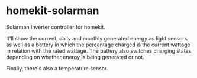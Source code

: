 # homekit-solarman

Solarman Inverter controller for homekit.

It'll show the current, daily and monthly generated energy as light sensors, as
well as a battery in which the percentage charged is the current wattage in
relation with the rated wattage. The battery also switches charging states
depending on whether energy is being generated or not.

Finally, there's also a temperature sensor.
